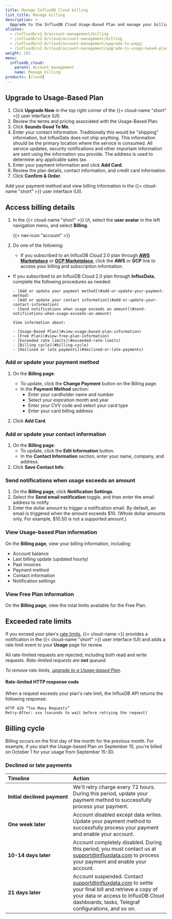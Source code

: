 ```yaml
---
title: Manage InfluxDB Cloud billing
list_title: Manage billing
description: >
  Upgrade to the InfluxDB Cloud Usage-Based Plan and manage your billing information.
aliases:
  - /influxdb/v2.0/account-management/billing
  - /influxdb/v2.0/cloud/account-management/billing
  - /influxdb/v2.0/cloud/account-management/upgrade-to-payg/
  - /influxdb/v2.0/cloud/account-management/upgrade-to-usage-based-plan/
weight: 103
menu:
  influxdb_cloud:
    parent: Account management
    name: Manage billing
products: [cloud]
---
```


## Upgrade to Usage-Based Plan

1. Click **Upgrade Now** in the top right corner of the {{< cloud-name "short" >}} user interface (UI).
2. Review the terms and pricing associated with the Usage-Based Plan.
3. Click **Sounds Good To Me**.
4. Enter your contact information.
   Traditionally this would be "shipping" information, but InfluxData does not ship anything.
   This information should be the primary location where the service is consumed.
   All service updates, security notifications and other important information are
   sent using the information you provide.
   The address is used to determine any applicable sales tax.
5. Enter your payment information and click **Add Card**.
6. Review the plan details, contact information, and credit card information.
7. Click **Confirm & Order**.

Add your payment method and view billing information in the {{< cloud-name "short" >}} user interface (UI).

## Access billing details

1. In the {{< cloud-name "short" >}} UI, select the **user avatar** in the left
   navigation menu, and select **Billing**.

    {{< nav-icon "account" >}}

2. Do one of the following:
    - If you subscribed to an InfluxDB Cloud 2.0 plan through [**AWS Marketplace**](https://aws.amazon.com/marketplace/pp/B08234JZPS) or [**GCP Marketplace**](https://console.cloud.google.com/marketplace/details/influxdata-public/cloud2-gcp-marketplace-prod?pli=1), click the **AWS** or **GCP** link to access your billing and subscription information.

  - If you subscribed to an InfluxDB Cloud 2.0 plan through **InfluxData**, complete the following procedures as needed:

        - [Add or update your payment method](#add-or-update-your-payment-method)
        - [Add or update your contact information](#add-or-update-your-contact-information)
        - [Send notifications when usage exceeds an amount](#send-notifications-when-usage-exceeds-an-amount)

        View information about:

        - [Usage-Based Plan](#view-usage-based-plan-information)
        - [Free Plan](#view-free-plan-information)
        - [Exceeded rate limits](#exceeded-rate-limits)
        - [Billing cycle](#billing-cycle)
        - [Declined or late payments](#declined-or-late-payments)

### Add or update your payment method

1. On the **Billing page**:
   - To update, click the **Change Payment** button on the Billing page.
   - In the **Payment Method** section:
      - Enter your cardholder name and number
      - Select your expiration month and year
      - Enter your CVV code and select your card type
      - Enter your card billing address

2. Click **Add Card**.

### Add or update your contact information

1. On the **Billing page**:
   - To update, click the **Edit Information** button.
   - In the **Contact Information** section, enter your name, company, and address.
2. Click **Save Contact Info**.

### Send notifications when usage exceeds an amount

1. On the **Billing page**, click **Notification Settings**.
2. Select the **Send email notification** toggle, and then enter the email address to notify.
3. Enter the dollar amount to trigger a notification email. By default, an email is triggered when the amount exceeds $10. (Whole dollar amounts only. For example, $10.50 is not a supported amount.)

### View Usage-based Plan information

On the **Billing page**, view your billing information, including:

- Account balance
- Last billing update (updated hourly)
- Past invoices
- Payment method
- Contact information
- Notification settings

### View Free Plan information

On the **Billing page**, view the total limits available for the Free Plan.

## Exceeded rate limits

If you exceed your plan's [rate limits](/influxdb/v2.0/account-management/pricing-plans/), {{< cloud-name >}} provides a notification in the {{< cloud-name "short" >}} user interface (UI) and adds a rate limit event to your **Usage** page for review.

All rate-limited requests are rejected; including both read and write requests.
_Rate-limited requests are **not** queued._

_To remove rate limits, [upgrade to a Usage-based Plan](#upgrade-to-usage-based-plan)._

#### Rate-limited HTTP response code

When a request exceeds your plan's rate limit, the InfluxDB API returns the following response:

```
HTTP 429 “Too Many Requests”
Retry-After: xxx (seconds to wait before retrying the request)
```

## Billing cycle

Billing occurs on the first day of the month for the previous month. For example, if you start the Usage-based Plan on September 15, you're billed on October 1 for your usage from September 15-30.

### Declined or late payments

| Timeline                    | Action |
|:----------------------------|:------------------------------------------------------------------------------------------------------------------------|
| **Initial declined payment**| We'll retry charge every 72 hours. During this period, update your payment method to successfully process your payment. |  
| **One week later**          | Account disabled except data writes. Update your payment method to successfully process your payment and enable your account. |  
| **10-14 days later**        | Account completely disabled. During this period, you must contact us at support@influxdata.com to process your payment and enable your account. |  
| **21 days later**           | Account suspended. Contact support@influxdata.com to settle your final bill and retrieve a copy of your data or access to InfluxDB Cloud dashboards, tasks, Telegraf configurations, and so on.|  
